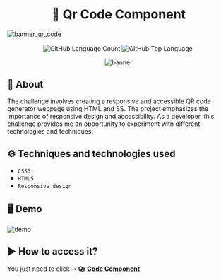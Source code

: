 <h1 align="center"> 🚀 Qr Code Component </h1>

![banner_qr_code](https://github.com/salvedojuliao/page_qr-code-component/assets/44206400/f7284971-0124-4e8b-a965-906d0beede74)

<p align="center">
<img alt="GitHub Language Count" align="center" src="https://img.shields.io/github/languages/count/salvedojuliao/page_qr-code-component" />
<img alt="GitHub Top Language" align="center" src="https://img.shields.io/github/languages/top/salvedojuliao/page_qr-code-component" />
<img alt="" align="center" src="https://img.shields.io/github/repo-size/salvedojuliao/page_qr-code-component" />
</p>

<p align="center">
 <img alt="banner" align="center" src="http://img.shields.io/static/v1?label=STATUS&message=%20FINISHED&color=GREEN&style=for-the-badge" />
</p>

## 📌 About 
<p>
The challenge involves creating a responsive and accessible QR code generator webpage using HTML and SS. The project emphasizes the importance of responsive design and accessibility. As a developer, this challenge provides me an opportunity to experiment with different technologies and techniques.
</p>

## ⚙️ Techniques and technologies used
- ``CSS3``
- ``HTML5``
- ``Responsive design``

## 🖥️ Demo  
![demo](https://github.com/salvedojuliao/page_qr-code-component/assets/44206400/38130dc3-800d-4a1e-b1f6-91669d341871)

## ▶️ How to access it?
You just need to click ➙ <b><a href="https://salvedojuliao.github.io/page_qr-code-component/"> Qr Code Component </a></b>
